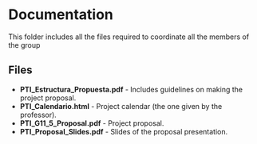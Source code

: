 # Documentation

This folder includes all the files required to coordinate all the members of the group

## Files
+ **PTI_Estructura_Propuesta.pdf** - Includes guidelines on making the project proposal.
+ **PTI_Calendario.html**          - Project calendar (the one given by the professor).
+ **PTI_G11_5_Proposal.pdf**       - Project proposal.
+ **PTI_Proposal_Slides.pdf**      - Slides of the proposal presentation.
